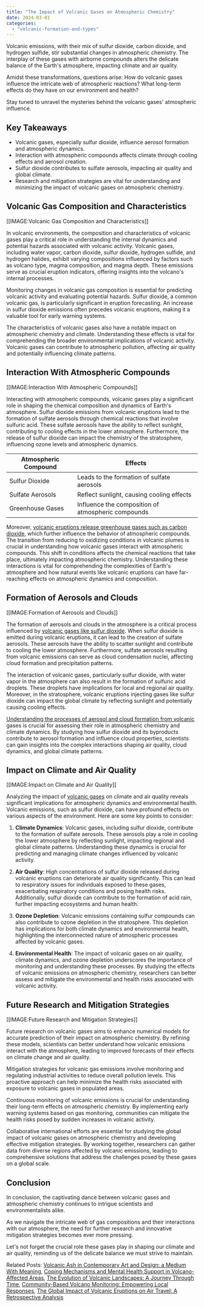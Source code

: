 ```yaml
---
title: "The Impact of Volcanic Gases on Atmospheric Chemistry"
date: 2024-03-01
categories: 
  - "volcanic-formation-and-types"
---
```


Volcanic emissions, with their mix of sulfur dioxide, carbon dioxide, and hydrogen sulfide, stir substantial changes in atmospheric chemistry. The interplay of these gases with airborne compounds alters the delicate balance of the Earth's atmosphere, impacting climate and air quality.

Amidst these transformations, questions arise: How do volcanic gases influence the intricate web of atmospheric reactions? What long-term effects do they have on our environment and health?

Stay tuned to unravel the mysteries behind the volcanic gases' atmospheric influence.

## Key Takeaways

- Volcanic gases, especially sulfur dioxide, influence aerosol formation and atmospheric dynamics.
- Interaction with atmospheric compounds affects climate through cooling effects and aerosol creation.
- Sulfur dioxide contributes to sulfate aerosols, impacting air quality and global climate.
- Research and mitigation strategies are vital for understanding and minimizing the impact of volcanic gases on atmospheric chemistry.

## Volcanic Gas Composition and Characteristics

\[\[IMAGE:Volcanic Gas Composition and Characteristics\]\]

In volcanic environments, the composition and characteristics of volcanic gases play a critical role in understanding the internal dynamics and potential hazards associated with volcanic activity. Volcanic gases, including water vapor, carbon dioxide, sulfur dioxide, hydrogen sulfide, and hydrogen halides, exhibit varying compositions influenced by factors such as volcano type, magma composition, and magma depth. These emissions serve as crucial eruption indicators, offering insights into the volcano's internal processes.

Monitoring changes in volcanic gas composition is essential for predicting volcanic activity and evaluating potential hazards. Sulfur dioxide, a common volcanic gas, is particularly significant in eruption forecasting. An increase in sulfur dioxide emissions often precedes volcanic eruptions, making it a valuable tool for early warning systems.

The characteristics of volcanic gases also have a notable impact on atmospheric chemistry and climate. Understanding these effects is vital for comprehending the broader environmental implications of volcanic activity. Volcanic gases can contribute to atmospheric pollution, affecting air quality and potentially influencing climate patterns.

## Interaction With Atmospheric Compounds

\[\[IMAGE:Interaction With Atmospheric Compounds\]\]

Interacting with atmospheric compounds, volcanic gases play a significant role in shaping the chemical composition and dynamics of Earth's atmosphere. Sulfur dioxide emissions from volcanic eruptions lead to the formation of sulfate aerosols through chemical reactions that involve sulfuric acid. These sulfate aerosols have the ability to reflect sunlight, contributing to cooling effects in the lower atmosphere. Furthermore, the release of sulfur dioxide can impact the chemistry of the stratosphere, influencing ozone levels and atmospheric dynamics.

| Atmospheric Compound | Effects |
| --- | --- |
| Sulfur Dioxide | Leads to the formation of sulfate aerosols |
| Sulfate Aerosols | Reflect sunlight, causing cooling effects |
| Greenhouse Gases | Influence the composition of atmospheric compounds |

Moreover, [volcanic eruptions release greenhouse gases such as carbon dioxide](https://magmamatters.com/geothermal-energy-and-its-volcanic-origins/ "Geothermal Energy and Its Volcanic Origins"), which further influence the behavior of atmospheric compounds. The transition from reducing to oxidizing conditions in volcanic plumes is crucial in understanding how volcanic gases interact with atmospheric compounds. This shift in conditions affects the chemical reactions that take place, ultimately impacting atmospheric chemistry. Understanding these interactions is vital for comprehending the complexities of Earth's atmosphere and how natural events like volcanic eruptions can have far-reaching effects on atmospheric dynamics and composition.

## Formation of Aerosols and Clouds

\[\[IMAGE:Formation of Aerosols and Clouds\]\]

The formation of aerosols and clouds in the atmosphere is a critical process influenced by [volcanic gases like sulfur dioxide](https://magmamatters.com/the-art-and-science-of-volcano-monitoring/ "The Art and Science of Volcano Monitoring"). When sulfur dioxide is emitted during volcanic eruptions, it can lead to the creation of sulfate aerosols. These aerosols have the ability to scatter sunlight and contribute to cooling the lower atmosphere. Furthermore, sulfate aerosols resulting from volcanic emissions can serve as cloud condensation nuclei, affecting cloud formation and precipitation patterns.

The interaction of volcanic gases, particularly sulfur dioxide, with water vapor in the atmosphere can also result in the formation of sulfuric acid droplets. These droplets have implications for local and regional air quality. Moreover, in the stratosphere, volcanic eruptions injecting gases like sulfur dioxide can impact the global climate by reflecting sunlight and potentially causing cooling effects.

[Understanding the processes of aerosol and cloud formation from volcanic](https://magmamatters.com/understanding-volcanic-formation-a-comprehensive-guide/ "Understanding Volcanic Formation: A Comprehensive Guide") gases is crucial for assessing their role in atmospheric chemistry and climate dynamics. By studying how sulfur dioxide and its byproducts contribute to aerosol formation and influence cloud properties, scientists can gain insights into the complex interactions shaping air quality, cloud dynamics, and global climate patterns.

## Impact on Climate and Air Quality

\[\[IMAGE:Impact on Climate and Air Quality\]\]

Analyzing the impact of [volcanic gases](https://magmamatters.com/the-environmental-impact-of-volcanic-eruptions-2/ "The Environmental Impact of Volcanic Eruptions") on climate and air quality reveals significant implications for atmospheric dynamics and environmental health. Volcanic emissions, such as sulfur dioxide, can have profound effects on various aspects of the environment. Here are some key points to consider:

1. **Climate Dynamics**: Volcanic gases, including sulfur dioxide, contribute to the formation of sulfate aerosols. These aerosols play a role in cooling the lower atmosphere by reflecting sunlight, impacting regional and global climate patterns. Understanding these dynamics is crucial for predicting and managing climate changes influenced by volcanic activity.
    
2. **Air Quality**: High concentrations of sulfur dioxide released during volcanic eruptions can deteriorate air quality significantly. This can lead to respiratory issues for individuals exposed to these gases, exacerbating respiratory conditions and posing health risks. Additionally, sulfur dioxide can contribute to the formation of acid rain, further impacting ecosystems and human health.
    
3. **Ozone Depletion**: Volcanic emissions containing sulfur compounds can also contribute to ozone depletion in the stratosphere. This depletion has implications for both climate dynamics and environmental health, highlighting the interconnected nature of atmospheric processes affected by volcanic gases.
    
4. **Environmental Health**: The impact of volcanic gases on air quality, climate dynamics, and ozone depletion underscores the importance of monitoring and understanding these processes. By studying the effects of volcanic emissions on atmospheric chemistry, researchers can better assess and mitigate the environmental and health risks associated with volcanic activity.
    

## Future Research and Mitigation Strategies

\[\[IMAGE:Future Research and Mitigation Strategies\]\]

Future research on volcanic gases aims to enhance numerical models for accurate prediction of their impact on atmospheric chemistry. By refining these models, scientists can better understand how volcanic emissions interact with the atmosphere, leading to improved forecasts of their effects on climate change and air quality.

Mitigation strategies for volcanic gas emissions involve monitoring and regulating industrial activities to reduce overall pollution levels. This proactive approach can help minimize the health risks associated with exposure to volcanic gases in populated areas.

Continuous monitoring of volcanic emissions is crucial for understanding their long-term effects on atmospheric chemistry. By implementing early warning systems based on gas monitoring, communities can mitigate the health risks posed by sudden increases in volcanic activity.

Collaborative international efforts are essential for studying the global impact of volcanic gases on atmospheric chemistry and developing effective mitigation strategies. By working together, researchers can gather data from diverse regions affected by volcanic emissions, leading to comprehensive solutions that address the challenges posed by these gases on a global scale.

## Conclusion

In conclusion, the captivating dance between volcanic gases and atmospheric chemistry continues to intrigue scientists and environmentalists alike.

As we navigate the intricate web of gas compositions and their interactions with our atmosphere, the need for further research and innovative mitigation strategies becomes ever more pressing.

Let's not forget the crucial role these gases play in shaping our climate and air quality, reminding us of the delicate balance we must strive to maintain.

Related Posts: [Volcanic Ash in Contemporary Art and Design: a Medium With Meaning](https://magmamatters.com/volcanic-ash-in-contemporary-art-and-design-a-medium-with-meaning-2/), [Coping Mechanisms and Mental Health Support in Volcano-Affected Areas](https://magmamatters.com/coping-mechanisms-and-mental-health-support-in-volcano-affected-areas-2/), [The Evolution of Volcanic Landscapes: A Journey Through Time](https://magmamatters.com/the-evolution-of-volcanic-landscapes-a-journey-through-time-2/), [Community-Based Volcano Monitoring: Empowering Local Responses](https://magmamatters.com/community-based-volcano-monitoring-empowering-local-responses-2/), [The Global Impact of Volcanic Eruptions on Air Travel: A Retrospective Analysis](https://magmamatters.com/the-global-impact-of-volcanic-eruptions-on-air-travel-a-retrospective-analysis-2/)
